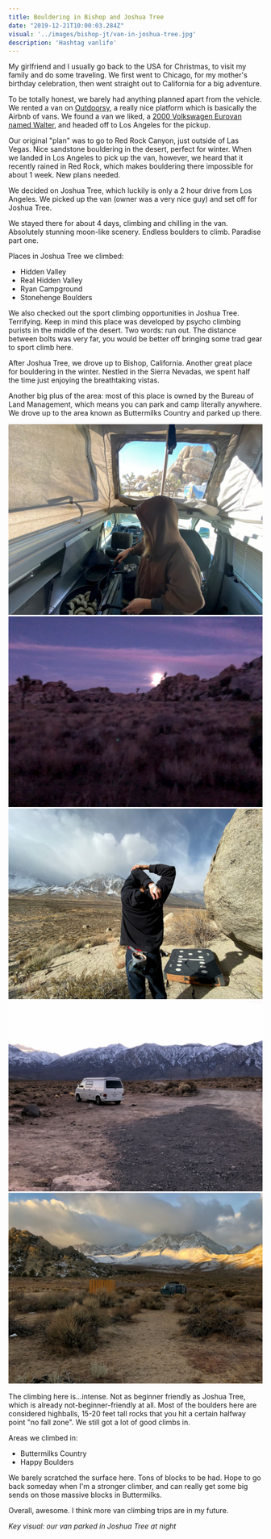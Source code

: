 ```yaml
---
title: Bouldering in Bishop and Joshua Tree
date: "2019-12-21T10:00:03.284Z"
visual: '../images/bishop-jt/van-in-joshua-tree.jpg'
description: 'Hashtag vanlife'
---
```


My girlfriend and I usually go back to the USA for Christmas, to visit my family and do some traveling. We first went to Chicago, for my mother's birthday celebration, then went straight out to California for a big adventure. 

To be totally honest, we barely had anything planned apart from the vehicle. We rented a van on [Outdoorsy](https://www.outdoorsy.com/), a really nice platform which is basically the Airbnb of vans. We found a van we liked, a [2000 Volkswagen Eurovan named Walter](https://www.outdoorsy.com/rv-rental/lakewood_ca/2000_volkswagen_winnebago_46412-listing), and headed off to Los Angeles for the pickup. 

Our original "plan" was to go to Red Rock Canyon, just outside of Las Vegas. Nice sandstone bouldering in the desert, perfect for winter. When we landed in Los Angeles to pick up the van, however, we heard that it recently rained in Red Rock, which makes bouldering there impossible for about 1 week. New plans needed.

We decided on Joshua Tree, which luckily is only a 2 hour drive from Los Angeles. We picked up the van (owner was a very nice guy) and set off for Joshua Tree.

We stayed there for about 4 days, climbing and chilling in the van. Absolutely stunning moon-like scenery. Endless boulders to climb. Paradise part one.

Places in Joshua Tree we climbed:
* Hidden Valley
* Real Hidden Valley
* Ryan Campground
* Stonehenge Boulders


We also checked out the sport climbing opportunities in Joshua Tree. Terrifying. Keep in mind this place was developed by psycho climbing purists in the middle of the desert. Two words: run out. The distance between bolts was very far, you would be better off bringing some trad gear to sport climb here.

After Joshua Tree, we drove up to Bishop, California. Another great place for bouldering in the winter. Nestled in the Sierra Nevadas, we spent half the time just enjoying the breathtaking vistas. 

Another big plus of the area: most of this place is owned by the Bureau of Land Management, which means you can park and camp literally anywhere. We drove up to the area known as Buttermilks Country and parked up there. 

![Bishop and Joshua Tree](../images/bishop-jt/IMG_5743.jpg)
![Bishop and Joshua Tree](../images/bishop-jt/IMG_7413.jpg)
![Bishop and Joshua Tree](../images/bishop-jt/IMG_6028.jpg)
![Bishop and Joshua Tree](../images/bishop-jt/IMG_7485.jpg)
![Bishop and Joshua Tree](../images/bishop-jt/buttermilks.jpg)

The climbing here is...intense. Not as beginner friendly as Joshua Tree, which is already not-beginner-friendly at all. Most of the boulders here are considered highballs, 15-20 feet tall rocks that you hit a certain halfway point "no fall zone". We still got a lot of good climbs in.

Areas we climbed in:
* Buttermilks Country
* Happy Boulders

We barely scratched the surface here. Tons of blocks to be had. Hope to go back someday when I'm a stronger climber, and can really get some big sends on those massive blocks in Buttermilks. 

Overall, awesome. I think more van climbing trips are in my future.

_Key visual: our van parked in Joshua Tree at night_